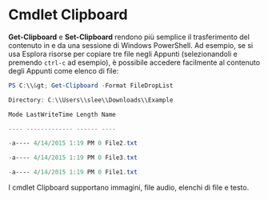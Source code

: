# Cmdlet Clipboard
**Get-Clipboard** e **Set-Clipboard** rendono più semplice il trasferimento del contenuto in e da una sessione di Windows PowerShell. Ad esempio, se si usa Esplora risorse per copiare tre file
negli Appunti (selezionandoli e premendo `ctrl-c` ad esempio), è possibile accedere facilmente al contenuto degli Appunti come elenco di file:

```powershell 
PS C:\\&gt; Get-Clipboard -Format FileDropList

Directory: C:\\Users\\slee\\Downloads\\Example

Mode LastWriteTime Length Name

---- ------------- ------ ----

-a---- 4/14/2015 1:19 PM 0 File2.txt

-a---- 4/14/2015 1:19 PM 0 File3.txt

-a---- 4/14/2015 1:19 PM 0 File1.txt
```


I cmdlet Clipboard supportano immagini, file audio, elenchi di file e testo.


<!--HONumber=Apr16_HO3-->


